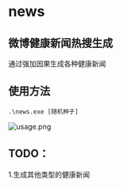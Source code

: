 # news
## 微博健康新闻热搜生成
通过强加因果生成各种健康新闻

## 使用方法
```
.\news.exe [随机种子]
```
![usage.png](https://s1.ax1x.com/2022/08/23/v6jPxJ.png)

## TODO：
1.生成其他类型的健康新闻
